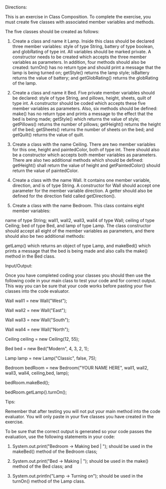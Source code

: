 Directions:

This is an exercise in Class Composition. To complete the exercise, you must create five classes with associated member variables and methods.

The five classes should be created as follows:

1) Create a class and name it Lamp. Inside this class should be declared three member variables: style of type String, battery of type boolean, and globRating of     type int. All variables should be marked private. A constructor needs to be created which accepts the three member variables as parameters. In addition, four methods should also be created: turnOn() has no return type and should print a message that the lamp is being turned on; getStyle() returns the lamp style; isBattery returns the value of battery; and getGlobRating() returns the globRating of the lamp.

2) Create a class and name it Bed. Five private member variables should be declared: style of type String, and pillows, height, sheets, quilt of type int. A constructor should be coded which accepts these five member variables as parameters. Also, six methods should be defined: make() has no return type and prints a message to the effect that the bed is being made; getStyle() which returns the value of style; getPillows() returns the number of pillows; getHeight() returns the height of the bed; getSheets() returns the number of sheets on the bed; and getQuilt() returns the value of quilt.

3) Create a class with the name Ceiling. There are two member variables for this one, height and paintedColor, both of type int. There should also be a constructor which accepts both member variables as parameters. There are also two additional methods which should be defined: getHeight() shall return the value of height and getPaintedColor() should return the value of paintedColor.

4) Create a class with the name Wall. It contains one member variable, direction, and is of type String. A constructor for Wall should accept one parameter for the member variable direction. A getter should also be defined for the direction field called getDirection().

5) Create a class with the name Bedroom. This class contains eight member variables:

name of type String; wall1, wall2, wall3, wall4 of type Wall; ceiling of type Ceiling; bed of type Bed, and lamp of type Lamp. The class constructor should accept all eight of the member variables as parameters, and there should also be two additional methods:

getLamp() which returns an object of type Lamp, and makeBed() which prints a message that the bed is being made and also calls the make() method in the Bed class.

Input/Output:

Once you have completed coding your classes you should then use the following code in your main class to test your code and for correct output. This way you can be sure that your code works before pasting your five classes into the code evaluator.

Wall wall1 = new Wall("West");

Wall wall2 = new Wall("East");

Wall wall3 = new Wall("South");

Wall wall4 = new Wall("North");

Ceiling ceiling = new Ceiling(12, 55);

Bed bed = new Bed("Modern", 4, 3, 2, 1);

Lamp lamp = new Lamp("Classic", false, 75);

Bedroom bedRoom = new Bedroom("YOUR NAME HERE", wall1, wall2, wall3, wall4, ceiling,bed, lamp);

bedRoom.makeBed();

bedRoom.getLamp().turnOn();

Tips:

Remember that after testing you will not put your main method into the code evaluator. You will only paste in your five classes you have created in the exercise.

To be sure that the correct output is generated so your code passes the evaluation, use the following statements in your code:

1) System.out.print("Bedroom -> Making bed | "); should be used in the makeBed() method of the Bedroom class;

2) System.out.print("Bed -> Making | "); should be used in the make() method of the Bed class; and

3) System.out.println("Lamp -> Turning on"); should be used in the turnOn() method of the Lamp class.

